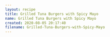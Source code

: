 ```yaml
---
layout: recipe
title: Grilled Tuna Burgers with Spicy Mayo
name: Grilled Tuna Burgers with Spicy Mayo
created: 2020-08-05 20:17:40
filename: Grilled-Tuna-Burgers-with-Spicy-Mayo
---
```

